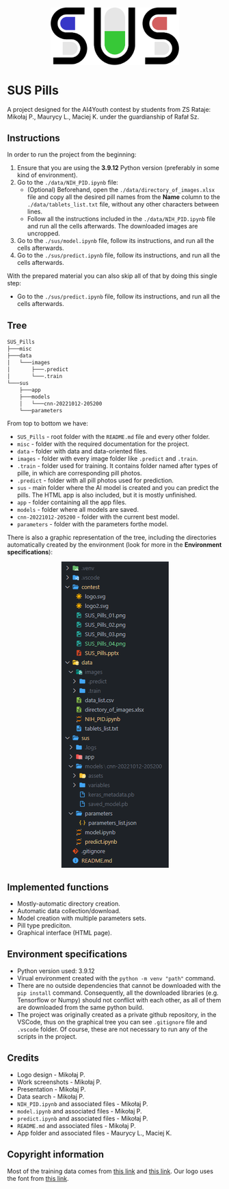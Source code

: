 <p align="center">
  <img src="./misc/logo.svg" width="300px" alt="sus_logo">
</p>

# SUS Pills
A project designed for the AI4Youth contest by students from ZS Rataje: Mikołaj P., Maurycy L., Maciej K. under the guardianship of Rafał Sz.

## Instructions
In order to run the project from the beginning:
1. Ensure that you are using the **3.9.12** Python version (preferably in some kind of environment).
2. Go to the `./data/NIH_PID.ipynb` file:
   - (Optional) Beforehand, open the `./data/directory_of_images.xlsx` file and copy all the desired pill names from the **Name** column to the `./data/tablets_list.txt` file, without any other characters between lines.
   - Follow all the instructions included in the `./data/NIH_PID.ipynb` file and run all the cells afterwards. The downloaded images are uncropped.
3. Go to the `./sus/model.ipynb` file, follow its instructions, and run all the cells afterwards.
4. Go to the `./sus/predict.ipynb` file, follow its instructions, and run all the cells afterwards.

With the prepared material you can also skip all of that by doing this single step:
- Go to the `./sus/predict.ipynb` file, follow its instructions, and run all the cells afterwards.

## Tree
```
SUS_Pills
├───misc
├───data
│   └───images
│       ├───.predict
│       └───.train
└───sus
    ├───app
    ├───models
    │   └───cnn-20221012-205200
    └───parameters
```
From top to bottom we have:
- `SUS_Pills` - root folder with the `README.md` file and every other folder.
- `misc` - folder with the required documentation for the project.
- `data` - folder with data and data-oriented files.
- `images` - folder with every image folder like `.predict` and `.train`.
- `.train` - folder used for training. It contains folder named after types of pille, in which are corresponding pill photos.
- `.predict` - folder with all pill photos used for prediction.
- `sus` - main folder where the AI model is created and you can predict the pills. The HTML app is also included, but it is mostly unfinished.
- `app` - folder containing all the app files.
- `models` - folder where all models are saved.
- `cnn-20221012-205200` - folder with the current best model.
- `parameters` - folder with the parameters forthe model.

There is also a graphic representation of the tree, including the directories automatically created by the environment (look for more in the **Environment specifications**):
<p align="center">
    <img src="./misc/tree.png" alt="tree">
</p>

## Implemented functions
- Mostly-automatic directory creation.
- Automatic data collection/download.
- Model creation with multiple parameters sets.
- Pill type prediciton.
- Graphical interface (HTML page).

## Environment specifications
- Python version used: 3.9.12
- Virual environment created with the `python -m venv "path"` command.
- There are no outside dependencies that cannot be downloaded with the `pip install` command. Consequently, all the downloaded libraries (e.g. Tensorflow or Numpy) should not conflict with each other, as all of them are downloaded from the same python build.
- The project was originally created as a private github repository, in the VSCode, thus on the graphical tree you can see `.gitignore` file and `.vscode` folder. Of course, these are not necessary to run any of the scripts in the project.

## Credits
- Logo design - Mikołaj P.
- Work screenshots - Mikołaj P.
- Presentation - Mikołaj P.
- Data search - Mikołaj P.
- `NIH_PID.ipynb` and associated files - Mikołaj P.
- `model.ipynb` and associated files - Mikołaj P.
- `predict.ipynb` and associated files - Mikołaj P.
- `README.md` and associated files - Mikołaj P.
- App folder and associated files - Maurycy L., Maciej K.

## Copyright information
Most of the training data comes from [this link](https://lhncbc.nlm.nih.gov/project/c3pi-computational-photography-project-pill-identification) and [this link](https://data.lhncbc.nlm.nih.gov/public/Pills/index.html).
Our logo uses the font from [this link](https://www.1001fonts.com/timeburner-font.html).
